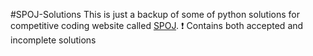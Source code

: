 #SPOJ-Solutions
This is just a backup of some of python solutions for competitive coding website called [SPOJ](http://spoj.com).
:heavy_exclamation_mark: Contains both accepted and incomplete solutions 